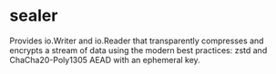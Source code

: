 # sealer
Provides io.Writer and io.Reader that transparently compresses and encrypts a stream of data using the modern best practices: zstd and ChaCha20-Poly1305 AEAD with an ephemeral key.
